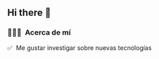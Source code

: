 ## Hi there 👋

### 👨🏻‍💻 &nbsp;Acerca de mí

✅ &nbsp;Me gustar investigar sobre nuevas tecnologías



<!--
**NelsonRamirezC/NelsonRamirezC** is a ✨ _special_ ✨ repository because its `README.md` (this file) appears on your GitHub profile.

Here are some ideas to get you started:

- 🔭 I’m currently working on ...
- 🌱 I’m currently learning ...
- 👯 I’m looking to collaborate on ...
- 🤔 I’m looking for help with ...
- 💬 Ask me about ...
- 📫 How to reach me: ...
- 😄 Pronouns: ...
- ⚡ Fun fact: ...
-->
